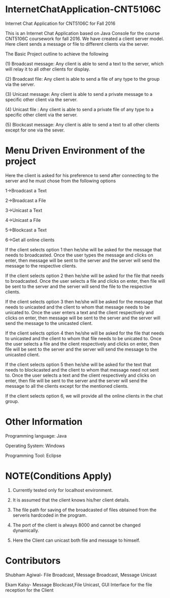 # InternetChatApplication-CNT5106C

Internet Chat Application for CNT5106C for Fall 2016

This is an Internet Chat Application based on Java Console for the course CNT5106C coursework for fall 2016. We have created a client server model. Here client sends a message or file to different clients via the server.

The Basic Project outline to achieve the following 

(1) Broadcast message: Any client is able to send a text to the server, which will relay it to all other clients for display.

(2) Broadcast file: Any client is able to send a file of any type to the group via the server.

(3) Unicast message: Any client is able to send a private message to a specific other client via the server.

(4) Unicast file : Any client is able to send a private file of any type to a specific other client via the server.

(5) Blockcast message: Any client is able to send a text to all other clients except for one via the sever.

# Menu Driven Environment of the project

Here the client is asked for his preference to send after connecting to the server and he must chose from the following options

1->Broadcast a Text 

2->Broadcast a File

3->Unicast a Text

4->Unicast a File

5->Blockcast a Text

6->Get all online clients

If the client selects option 1 then he/she will be asked for the message that needs to broadcasted. Once the user types the message and clicks on enter, then message will be sent to the server and the server will send the message to the respective clients.

If the client selects option 2 then he/she will be asked for the file that needs to broadcasted. Once the user selects a file and clicks on enter, then file will be sent to the server and the server will send the file to the respective clients.

If the client selects option 3 then he/she will be asked for the message that needs to unicasted and the client to whom that message needs to be unicated to. Once the user enters a text and the client respectively and clicks on enter, then message will be sent to the server and the server will send the message to the unicasted client.

If the client selects option 4 then he/she will be asked for the file that needs to unicasted and the client to whom that file needs to be unicated to. Once the user selects a file and the client respectively and clicks on enter, then file will be sent to the server and the server will send the message to the unicasted client.

If the client selects option 5 then he/she will be asked for the text that needs to blockcasted and the client to whom that message need not sent to.  Once the user selects a text and the client respectively and clicks on enter, then file will be sent to the server and the server will send the message to all the clients except for the mentioned clients.

If the client selects option 6, we will provide all the online clients in the chat group.


# Other Information

Programming language: Java

Operating System: Windows

Programming Tool: Eclipse

# NOTE(Conditions Apply)

1. Currently tested only for localhost environment.

2. It is assumed that the client knows his/her client details.

3. The file path for saving of the broadcasted of files obtained from the serveris hardcoded in the program.

4. The port of the client is always 8000 and cannot be changed dynamically.

5. Here the Client can unicast both file and message to himself.

# Contributors

Shubham Agiwal- File Broadcast, Message Broadcast, Message Unicast

Ekam Kalsy- Message Blockcast,File Unicast, GUI Interface for the file reception for the Client
